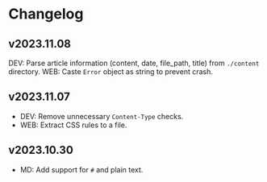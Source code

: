 # Changelog

## v2023.11.08

DEV: Parse article information (content, date, file_path, title) from `./content` directory.
WEB: Caste `Error` object as string to prevent crash.

## v2023.11.07

- DEV: Remove unnecessary `Content-Type` checks.
- WEB: Extract CSS rules to a file.

## v2023.10.30

- MD: Add support for `#` and plain text.
